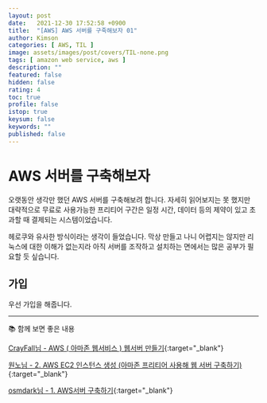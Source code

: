 ```yaml
---
layout: post
date:   2021-12-30 17:52:58 +0900
title:  "[AWS] AWS 서버를 구죽해보자 01"
author: Kimson
categories: [ AWS, TIL ]
image: assets/images/post/covers/TIL-none.png
tags: [ amazon web service, aws ]
description: ""
featured: false
hidden: false
rating: 4
toc: true
profile: false
istop: true
keysum: false
keywords: ""
published: false
---
```


# AWS 서버를 구축해보자

오랫동안 생각만 했던 AWS 서버를 구축해보려 합니다. 자세히 읽어보지는 못 했지만 대략적으로 무료로 사용가능한 프리티어 구간은 일정 시간, 데이터 등의 제약이 있고 초과할 때 결제되는 시스템이었습니다.

헤로쿠와 유사한 방식이라는 생각이 들었습니다. 막상 만들고 나니 어렵지는 않지만 리눅스에 대한 이해가 없는지라 아직 서버를 조작하고 설치하는 면에서는 많은 공부가 필요할 듯 싶습니다.

## 가입

우선 가입을 해줍니다.

-----

📚 함께 보면 좋은 내용

[CrayFall님 - AWS ( 아마존 웹서비스 ) 웹서버 만들기](https://itadventure.tistory.com/372){:target="_blank"}

[원노님 - 2. AWS EC2 인스턴스 생성 (아마존 프리티어 사용해 웹 서버 구축하기)](https://wantknow.tistory.com/27){:target="_blank"}

[osmdark님 - 1. AWS서버 구축하기](https://velog.io/@osmdark/1.AWS%EC%84%9C%EB%B2%84-%EA%B5%AC%EC%B6%95%ED%95%98%EA%B8%B0){:target="_blank"}